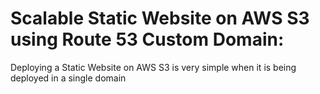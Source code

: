 # Scalable Static Website on AWS S3 using Route 53 Custom Domain:
Deploying a Static Website on AWS S3 is very simple when it is being deployed in a single domain
